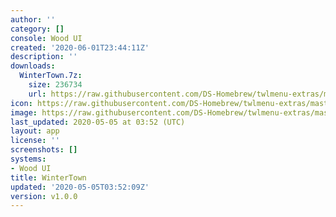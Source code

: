 ```yaml
---
author: ''
category: []
console: Wood UI
created: '2020-06-01T23:44:11Z'
description: ''
downloads:
  WinterTown.7z:
    size: 236734
    url: https://raw.githubusercontent.com/DS-Homebrew/twlmenu-extras/master/_nds/TWiLightMenu/akmenu/themes/WinterTown.7z
icon: https://raw.githubusercontent.com/DS-Homebrew/twlmenu-extras/master/unistore/icons/ak.png
image: https://raw.githubusercontent.com/DS-Homebrew/twlmenu-extras/master/unistore/icons/ak.png
last_updated: 2020-05-05 at 03:52 (UTC)
layout: app
license: ''
screenshots: []
systems:
- Wood UI
title: WinterTown
updated: '2020-05-05T03:52:09Z'
version: v1.0.0
---
```

